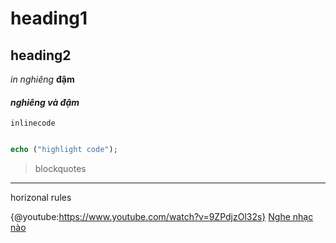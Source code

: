 # heading1
## heading2
*in nghiêng*
**đậm**
#### ***nghiêng và đậm***
`inlinecode`

```php

echo ("highlight code");

```

> blockquotes


***
horizonal rules

{@youtube:https://www.youtube.com/watch?v=9ZPdjzOl32s}
[Nghe nhạc nào](https://www.youtube.com/watch?v=9ZPdjzOl32s)